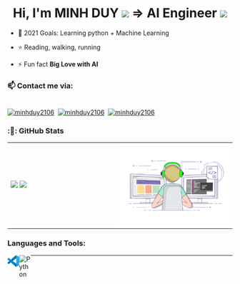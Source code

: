 <h1 align="center">
    Hi, I'm MINH DUY <img src="https://media.giphy.com/media/hvRJCLFzcasrR4ia7z/giphy.gif" width="25px">  =>  AI Engineer <img src = "https://cdn-icons.flaticon.com/png/512/630/premium/630426.png?token=exp=1640251482~hmac=228cf692a3e187f33bf7122688882cc1" width = "25px" >
</h1>

- 💪 2021 Goals: Learning python + Machine Learning

- ⭐ Reading, walking, running

- ⚡ Fun fact **Big Love with AI**

### 📫 Contact me via:

<p align="left">
<br>
<a href="https://www.facebook.com/profile.php?id=100009789870412" target = 'blank'><img align="center" src="https://cdn.jsdelivr.net/npm/simple-icons@3.0.1/icons/facebook.svg" alt="minhduy2106" height = 30 width="30" color = "white" /></a>&nbsp;
<a href="https://www.linkedin.com/in/duy-le-nguyen-minh-293798218/" target = 'blank'><img align="center" src="https://cdn.jsdelivr.net/npm/simple-icons@3.0.1/icons/linkedin.svg" alt="minhduy2106" height = 30 width="40" color = "white" /></a>&nbsp;
<a href="minhduy.working@gmail.com" target = 'blank'><img align="center" src="https://cdn.jsdelivr.net/npm/simple-icons@3.0.1/icons/gmail.svg" alt="minhduy2106" height = 30 width="40" color = "white"/></a>&nbsp;
</p>


### :🔭: GitHub Stats

<table>
<tr>
  <td width="48%">
    <img src="https://github-readme-stats.vercel.app/api?username=minhduy2106&show_icons=true&hide=contribs,issues&hide_border=true" />
    <img src="https://github-readme-stats.vercel.app/api/top-langs/?username=minhduy2106&layout=compact&show_icons=true&hide_border=true" />
  </td>
  <td width="52%"><img alt="gif" align="right" src="./coding-freak.gif"/></td>
</tr>
<table>

### Languages and Tools:

<img align="left" alt="Visual Studio Code" width="26px" src="https://raw.githubusercontent.com/github/explore/80688e429a7d4ef2fca1e82350fe8e3517d3494d/topics/visual-studio-code/visual-studio-code.png" />
<img align="left" alt="Python" width="26px" src="https://upload.wikimedia.org/wikipedia/commons/thumb/0/0a/Python.svg/1200px-Python.svg.png" />

---


